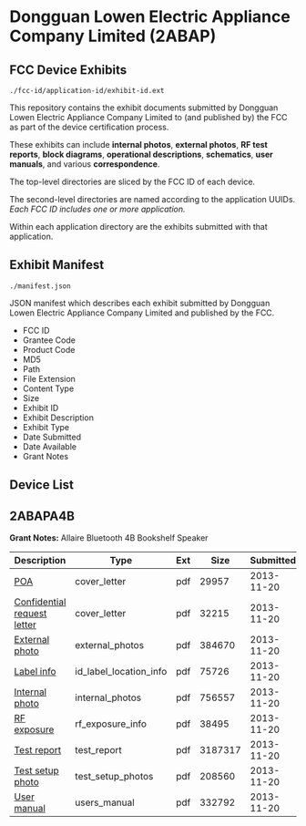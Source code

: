 # Dongguan Lowen Electric Appliance Company Limited (2ABAP)
## FCC Device Exhibits

```
./fcc-id/application-id/exhibit-id.ext
```

This repository contains the exhibit documents submitted by Dongguan Lowen Electric Appliance Company Limited to (and published by) the FCC as part of the device certification process.

These exhibits can include **internal photos**, **external photos**, **RF test reports**, **block diagrams**, **operational descriptions**, **schematics**, **user manuals**, and various **correspondence**.

The top-level directories are sliced by the FCC ID of each device.

The second-level directories are named according to the application UUIDs. *Each FCC ID includes one or more application.*

Within each application directory are the exhibits submitted with that application. 

## Exhibit Manifest

```
./manifest.json
```

JSON manifest which describes each exhibit submitted by Dongguan Lowen Electric Appliance Company Limited and published by the FCC.

- FCC ID
- Grantee Code
- Product Code
- MD5
- Path
- File Extension
- Content Type
- Size
- Exhibit ID
- Exhibit Description
- Exhibit Type
- Date Submitted
- Date Available
- Grant Notes

## Device List
## 2ABAPA4B
**Grant Notes:** Allaire Bluetooth 4B Bookshelf Speaker

| Description | Type | Ext | Size | Submitted | Available |
| ----------- | ---- | --- | ---- | --------- | --------- |
| [POA](2ABAPA4B/501b6262148e02c8d8ee5085ec66f515/2124063.pdf) | cover_letter | pdf | 29957 | 2013-11-20 | 2013-11-20 |
| [Confidential request letter](2ABAPA4B/501b6262148e02c8d8ee5085ec66f515/2124064.pdf) | cover_letter | pdf | 32215 | 2013-11-20 | 2013-11-20 |
| [External photo](2ABAPA4B/501b6262148e02c8d8ee5085ec66f515/2124071.pdf) | external_photos | pdf | 384670 | 2013-11-20 | 2013-11-20 |
| [Label info](2ABAPA4B/501b6262148e02c8d8ee5085ec66f515/2124073.pdf) | id_label_location_info | pdf | 75726 | 2013-11-20 | 2013-11-20 |
| [Internal photo](2ABAPA4B/501b6262148e02c8d8ee5085ec66f515/2124072.pdf) | internal_photos | pdf | 756557 | 2013-11-20 | 2013-11-20 |
| [RF exposure](2ABAPA4B/501b6262148e02c8d8ee5085ec66f515/2124068.pdf) | rf_exposure_info | pdf | 38495 | 2013-11-20 | 2013-11-20 |
| [Test report](2ABAPA4B/501b6262148e02c8d8ee5085ec66f515/2124070.pdf) | test_report | pdf | 3187317 | 2013-11-20 | 2013-11-20 |
| [Test setup photo](2ABAPA4B/501b6262148e02c8d8ee5085ec66f515/2124069.pdf) | test_setup_photos | pdf | 208560 | 2013-11-20 | 2013-11-20 |
| [User manual](2ABAPA4B/501b6262148e02c8d8ee5085ec66f515/2124074.pdf) | users_manual | pdf | 332792 | 2013-11-20 | 2013-11-20 |
